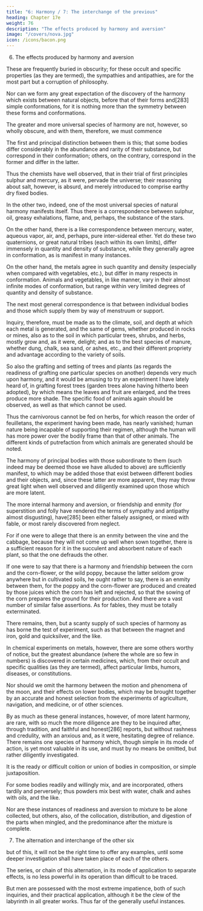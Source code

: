```yaml
---
title: "6: Harmony / 7: The interchange of the previous"
heading: Chapter 17e
weight: 76
description: "The effects produced by harmony and aversion"
image: "/covers/nova.jpg"
icon: /icons/bacon.png
---
```



6. The effects produced by harmony and aversion

These are frequently buried in obscurity; for these occult and specific properties (as they are termed), the sympathies and antipathies, are for the most part but a corruption of philosophy. 

Nor can we form any great expectation of the discovery of the harmony which exists between natural objects, before that of their forms and[283] simple conformations, for it is nothing more than the symmetry between these forms and conformations.

The greater and more universal species of harmony are not, however, so wholly obscure, and with them, therefore, we must commence

The first and principal distinction between them is this; that some bodies differ considerably in the abundance and rarity of their substance, but correspond in their conformation; others, on the contrary, correspond in the former and differ in the latter. 

Thus the chemists have well observed, that in their trial of first principles sulphur and mercury, as it were, pervade the universe; their reasoning about salt, however, is absurd, and merely introduced to comprise earthy dry fixed bodies.

In the other two, indeed, one of the most universal species of natural harmony manifests itself. Thus there is a correspondence between sulphur, oil, greasy exhalations, flame, and, perhaps, the substance of the stars.

On the other hand, there is a like correspondence between mercury, water, aqueous vapor, air, and, perhaps, pure inter-sidereal ether. Yet do these two quaternions, or great natural tribes (each within its own limits), differ immensely in quantity and density of substance, while they generally agree in conformation, as is manifest in many instances. 

On the other hand, the metals agree in such quantity and density (especially when compared with vegetables, etc.), but differ in many respects in conformation. Animals and vegetables, in like manner, vary in their almost infinite modes of conformation, but range within very limited degrees of quantity and density of substance.

The next most general correspondence is that between individual bodies and those which supply them by way of menstruum or support. 

Inquiry, therefore, must be made as to the climate, soil, and depth at which each metal is generated, and the same of gems, whether produced in rocks or mines, also as to the soil in which particular trees, shrubs, and herbs, mostly grow and, as it were, delight; and as to the best species of manure, whether dung, chalk, sea sand, or ashes, etc., and their different propriety and advantage according to the variety of soils. 

So also the grafting and setting of trees and plants (as regards the readiness of grafting one particular species on another) depends very much upon harmony, and it would be amusing to try an experiment I have lately heard of, in grafting forest trees (garden trees alone having hitherto been adopted), by which means the leaves and fruit are enlarged, and the trees produce more shade. The specific food of animals again should be observed, as well as that which cannot be used.

Thus the carnivorous cannot be fed on herbs, for which reason the order of feuilletans, the experiment having been made, has nearly vanished; human nature being incapable of supporting their regimen, although the human will has more power over the bodily frame than that of other animals. The different kinds of putrefaction from which animals are generated should be noted.

The harmony of principal bodies with those subordinate to them (such indeed may be deemed those we have alluded to above) are sufficiently manifest, to which may be added those that exist between different bodies and their objects, and, since these latter are more apparent, they may throw great light when well observed and diligently examined upon those which are more latent.

The more internal harmony and aversion, or friendship and enmity (for superstition and folly have rendered the terms of sympathy and antipathy almost disgusting), have[285] been either falsely assigned, or mixed with fable, or most rarely discovered from neglect. 

For if one were to allege that there is an enmity between the vine and the cabbage, because they will not come up well when sown together, there is a sufficient reason for it in the succulent and absorbent nature of each plant, so that the one defrauds the other. 

If one were to say that there is a harmony and friendship between the corn and the corn-flower, or the wild poppy, because the latter seldom grow anywhere but in cultivated soils, he ought rather to say, there is an enmity between them, for the poppy and the corn-flower are produced and created by those juices which the corn has left and rejected, so that the sowing of the corn prepares the ground for their production. And there are a vast number of similar false assertions. As for fables, they must be totally exterminated.

There remains, then, but a scanty supply of such species of harmony as has borne the test of experiment, such as that between the magnet and iron, gold and quicksilver, and the like. 

In chemical experiments on metals, however, there are some others worthy of notice, but the greatest abundance (where the whole are so few in numbers) is discovered in certain medicines, which, from their occult and specific qualities (as they are termed), affect particular limbs, humors, diseases, or constitutions.

Nor should we omit the harmony between the motion and phenomena of the moon, and their effects on lower bodies, which may be brought together by an accurate and honest selection from the experiments of agriculture, navigation, and medicine, or of other sciences.

By as much as these general instances, however, of more latent harmony, are rare, with so much the more diligence are they to be inquired after, through tradition, and faithful and honest[286] reports, but without rashness and credulity, with an anxious and, as it were, hesitating degree of reliance. There remains one species of harmony which, though simple in its mode of action, is yet most valuable in its use, and must by no means be omitted, but rather diligently investigated. 

It is the ready or difficult coition or union of bodies in composition, or simple juxtaposition.

For some bodies readily and willingly mix, and are incorporated, others tardily and perversely; thus powders mix best with water, chalk and ashes with oils, and the like.

Nor are these instances of readiness and aversion to mixture to be alone collected, but others, also, of the collocation, distribution, and digestion of the parts when mingled, and the predominance after the mixture is complete.


7. The alternation and interchange of the other six

but of this, it will not be the right time to offer any examples, until some deeper investigation shall have taken place of each of the others.

The series, or chain of this alternation, in its mode of application to separate effects, is no less powerful in its operation than difficult to be traced.

But men are possessed with the most extreme impatience, both of such inquiries, and their practical application, although it be the clew of the labyrinth in all greater works. Thus far of the generally useful instances.
